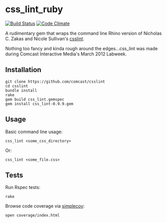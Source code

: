 # css_lint_ruby

[![Build Status](https://secure.travis-ci.org/Comcast/css_lint_ruby.png)](http://travis-ci.org/Comcast/css_lint_ruby) [![Code Climate](https://codeclimate.com/badge.png)](https://codeclimate.com/github/Comcast/css_lint_ruby)

A rudimentary gem that wraps the command line Rhino version of Nicholas C. Zakas and Nicole Sullivan's [csslint](http://csslint.net).

Nothing too fancy and kinda rough around the edges...css_lint was made during Comcast Interactive Media's March 2012 Labweek.

## Installation
  
    git clone https://github.com/comcast/csslint
    cd csslint
    bundle install
    rake
    gem build css_lint.gemspec
    gem install css_lint-0.9.9.gem

## Usage

Basic command line usage:
  
    css_lint <some_css_directory>

Or:

    css_lint <some_file.css>

## Tests

Run Rspec tests:

    rake

Browse code coverage via [simplecov](https://github.com/colszowka/simplecov):

    open coverage/index.html
